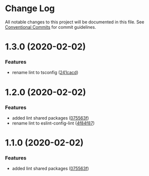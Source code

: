 # Change Log

All notable changes to this project will be documented in this file.
See [Conventional Commits](https://conventionalcommits.org) for commit guidelines.

# 1.3.0 (2020-02-02)


### Features

* rename lint to tsconfig ([241cacd](https://github.com/Lilmortal/eldo/commit/241cacd9cfc745dfd954b0f7daad2fa01f69470f))





# 1.2.0 (2020-02-02)


### Features

* added lint shared packages ([075563f](https://github.com/Lilmortal/eldo/commit/075563ff635d0f448cf7453a70730b1f9da86262))
* rename lint to eslint-config-lint ([4f84f87](https://github.com/Lilmortal/eldo/commit/4f84f87570510eac626c26b3aa2ff9ab1e98b81a))





# 1.1.0 (2020-02-02)


### Features

* added lint shared packages ([075563f](https://github.com/Lilmortal/eldo/commit/075563ff635d0f448cf7453a70730b1f9da86262))
